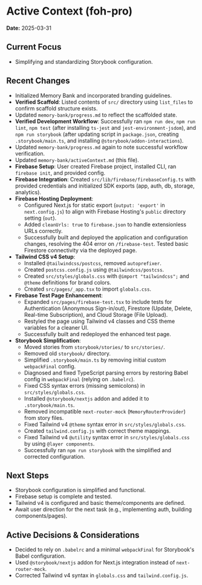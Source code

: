 # Active Context (foh-pro)

**Date:** 2025-03-31

## Current Focus

*   Simplifying and standardizing Storybook configuration.

## Recent Changes

*   Initialized Memory Bank and incorporated branding guidelines.
*   **Verified Scaffold**: Listed contents of `src/` directory using `list_files` to confirm scaffold structure exists.
*   Updated `memory-bank/progress.md` to reflect the scaffolded state.
*   **Verified Development Workflow**: Successfully ran `npm run dev`, `npm run lint`, `npm test` (after installing `ts-jest` and `jest-environment-jsdom`), and `npm run storybook` (after updating script in `package.json`, creating `.storybook/main.ts`, and installing `@storybook/addon-interactions`).
*   Updated `memory-bank/progress.md` again to note successful workflow verification.
*   Updated `memory-bank/activeContext.md` (this file).
*   **Firebase Setup**: User created Firebase project, installed CLI, ran `firebase init`, and provided config.
*   **Firebase Integration**: Created `src/lib/firebase/firebaseConfig.ts` with provided credentials and initialized SDK exports (app, auth, db, storage, analytics).
*   **Firebase Hosting Deployment**:
    *   Configured Next.js for static export (`output: 'export'` in `next.config.js`) to align with Firebase Hosting's `public` directory setting (`out`).
    *   Added `cleanUrls: true` to `firebase.json` to handle extensionless URLs correctly.
    *   Successfully built and deployed the application and configuration changes, resolving the 404 error on `/firebase-test`. Tested basic Firestore connectivity via the deployed page.
*   **Tailwind CSS v4 Setup**:
    *   Installed `@tailwindcss/postcss`, removed `autoprefixer`.
    *   Created `postcss.config.js` using `@tailwindcss/postcss`.
    *   Created `src/styles/globals.css` with `@import "tailwindcss";` and `@theme` definitions for brand colors.
    *   Created `src/pages/_app.tsx` to import `globals.css`.
*   **Firebase Test Page Enhancement**:
    *   Expanded `src/pages/firebase-test.tsx` to include tests for Authentication (Anonymous Sign-in/out), Firestore (Update, Delete, Real-time Subscription), and Cloud Storage (File Upload).
    *   Restyled the page using Tailwind v4 classes and CSS theme variables for a cleaner UI.
    *   Successfully built and redeployed the enhanced test page.
*   **Storybook Simplification**:
    *   Moved stories from `storybook/stories/` to `src/stories/`.
    *   Removed old `storybook/` directory.
    *   Simplified `.storybook/main.ts` by removing initial custom `webpackFinal` config.
    *   Diagnosed and fixed TypeScript parsing errors by restoring Babel config in `webpackFinal` (relying on `.babelrc`).
    *   Fixed CSS syntax errors (missing semicolons) in `src/styles/globals.css`.
    *   Installed `@storybook/nextjs` addon and added it to `.storybook/main.ts`.
    *   Removed incompatible `next-router-mock` (`MemoryRouterProvider`) from story files.
    *   Fixed Tailwind v4 `@theme` syntax error in `src/styles/globals.css`.
    *   Created `tailwind.config.js` with correct theme mappings.
    *   Fixed Tailwind v4 `@utility` syntax error in `src/styles/globals.css` by using `@layer components`.
    *   Successfully ran `npm run storybook` with the simplified and corrected configuration.

## Next Steps

*   Storybook configuration is simplified and functional.
*   Firebase setup is complete and tested.
*   Tailwind v4 is configured and basic theme/components are defined.
*   Await user direction for the next task (e.g., implementing auth, building components/pages).

## Active Decisions & Considerations

*   Decided to rely on `.babelrc` and a minimal `webpackFinal` for Storybook's Babel configuration.
*   Used `@storybook/nextjs` addon for Next.js integration instead of `next-router-mock`.
*   Corrected Tailwind v4 syntax in `globals.css` and `tailwind.config.js`.
